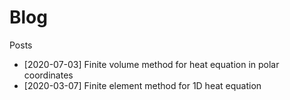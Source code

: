 # Blog

Posts

* [2020-07-03] Finite volume method for heat equation in polar coordinates
* [2020-03-07] Finite element method for 1D heat equation
